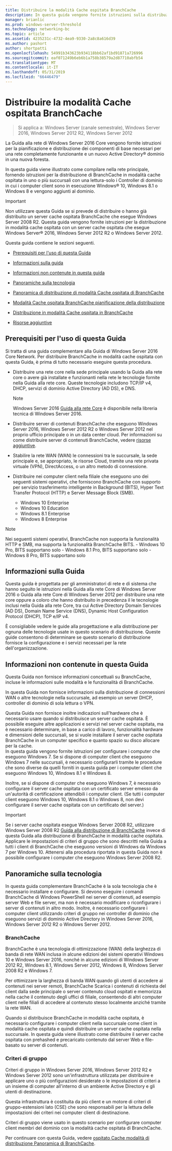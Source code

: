 ```yaml
---
title: Distribuire la modalità Cache ospitata BranchCache
description: In questa guida vengono fornite istruzioni sulla distribuzione di BranchCache in modalità cache ospitata sul computer che eseguono Windows Server 2016 e Windows 10
manager: brianlic
ms.prod: windows-server-threshold
ms.technology: networking-bc
ms.topic: article
ms.assetid: 4235231c-4732-4ea9-9330-2a8c8a616d39
ms.author: pashort
author: shortpatti
ms.openlocfilehash: 54991b343623b934118bb62af1bd91871a726996
ms.sourcegitcommit: eaf071249b6eb6b1a758b38579a2d87710abfb54
ms.translationtype: MT
ms.contentlocale: it-IT
ms.lasthandoff: 05/31/2019
ms.locfileid: "66446479"
---
```

# <a name="deploy-branchcache-hosted-cache-mode"></a>Distribuire la modalità Cache ospitata BranchCache

>Si applica a: Windows Server (canale semestrale), Windows Server 2016, Windows Server 2012 R2, Windows Server 2012

La Guida alla rete di Windows Server 2016 Core vengono fornite istruzioni per la pianificazione e distribuzione dei componenti di base necessari per una rete completamente funzionante e un nuovo Active Directory&reg; dominio in una nuova foresta.

In questa guida viene illustrato come compilare nella rete principale, fornendo istruzioni per la distribuzione di BranchCache in modalità cache ospitata in uno o più succursali con una lettura\-solo i Controller di dominio in cui i computer client sono in esecuzione Windows&reg; 10, Windows 8.1 o Windows 8 e vengono aggiunti al dominio.

>[!IMPORTANT]
>Non utilizzare questa Guida se si prevede di distribuire o hanno già distribuito un server cache ospitata BranchCache che esegue Windows Server 2008 R2. Questa guida vengono fornite istruzioni per la distribuzione in modalità cache ospitata con un server cache ospitata che esegue Windows Server&reg; 2016, Windows Server 2012 R2 o Windows Server 2012.

Questa guida contiene le sezioni seguenti.

- [Prerequisiti per l'uso di questa Guida](#bkmk_pre)

- [Informazioni sulla guida](#bkmk_about)

- [Informazioni non contenute in questa guida](#bkmk_not)

- [Panoramiche sulla tecnologia](#bkmk_tech)

- [Panoramica di distribuzione di modalità Cache ospitata di BranchCache](2-Bc-Hcm-Deploy-Overview.md)

- [Modalità Cache ospitata BranchCache pianificazione della distribuzione](3-Bc-Hcm-Plan.md)

- [Distribuzione in modalità Cache ospitata in BranchCache](4-Bc-Hcm-Deployment.md)

- [Risorse aggiuntive](11-Bc-Hcm-additional-resources.md)

## <a name="bkmk_pre"></a>Prerequisiti per l'uso di questa Guida

Si tratta di una guida complementare alla Guida di Windows Server 2016 Core Network. Per distribuire BranchCache in modalità cache ospitata con questa Guida, è prima di tutto necessario eseguire questa procedura.

- Distribuire una rete core nella sede principale usando la Guida alla rete core o avere già installate e funzionanti nella rete le tecnologie fornite nella Guida alla rete core. Queste tecnologie includono TCP\/IP v4, DHCP, servizi di dominio Active Directory \(AD DS\), e DNS.

    > [!NOTE]
    > Windows Server 2016 [Guida alla rete Core](https://technet.microsoft.com/windows-server-docs/networking/core-network-guide/core-network-guide) è disponibile nella libreria tecnica di Windows Server 2016.  

- Distribuire server di contenuti BranchCache che eseguono Windows Server 2016, Windows Server 2012 R2 o Windows Server 2012 nel proprio ufficio principale o in un data center cloud. Per informazioni su come distribuire server di contenuti BranchCache, vedere [risorse aggiuntive](11-Bc-Hcm-additional-resources.md).

- Stabilire la rete WAN \(WAN\) le connessioni tra le succursale, la sede principale e, se appropriato, le risorse Cloud, tramite una rete privata virtuale \(VPN\), DirectAccess, o un altro metodo di connessione.

- Distribuire nei computer client nella filiale che eseguono uno dei seguenti sistemi operativi, che forniscono BranchCache con supporto per servizio trasferimento intelligente in Background (BITS), Hyper Text Transfer Protocol (HTTP) e Server Message Block (SMB).
    - Windows 10 Enterprise
    - Windows 10 Education
    - Windows 8.1 Enterprise
    - Windows 8 Enterprise

> [!NOTE]
> Nei seguenti sistemi operativi, BranchCache non supporta la funzionalità HTTP e SMB, ma supporta la funzionalità BranchCache BITS.
>     - Windows 10 Pro, BITS supportano solo
>     - Windows 8.1 Pro, BITS supportano solo
>     - Windows 8 Pro, BITS supportano solo

## <a name="bkmk_about"></a>Informazioni sulla Guida

Questa guida è progettata per gli amministratori di rete e di sistema che hanno seguito le istruzioni nella Guida alla rete Core di Windows Server 2016 o Guida alla rete Core di Windows Server 2012 per distribuire una rete core oppure a coloro che hanno distribuito in precedenza il le tecnologie inclusi nella Guida alla rete Core, tra cui Active Directory Domain Services \(AD DS\), Domain Name Service \(DNS\), Dynamic Host Configuration Protocol \(DHCP\), TCP e\/IP v4.

È consigliabile vedere le guide alla progettazione e alla distribuzione per ognuna delle tecnologie usate in questo scenario di distribuzione. Queste guide consentono di determinare se questo scenario di distribuzione fornisce la configurazione e i servizi necessari per la rete dell'organizzazione.

## <a name="bkmk_not"></a>Informazioni non contenute in questa Guida

Questa Guida non fornisce informazioni concettuali su BranchCache, incluse le informazioni sulle modalità e le funzionalità di BranchCache.  

In questa Guida non fornisce informazioni sulla distribuzione di connessioni WAN o altre tecnologie nella succursale, ad esempio un server DHCP, controller di dominio di sola lettura o VPN.

Questa Guida non fornisce inoltre indicazioni sull'hardware che è necessario usare quando si distribuisce un server cache ospitata. È possibile eseguire altre applicazioni e servizi nel server cache ospitata, ma è necessario determinare, in base a carico di lavoro, funzionalità hardware e dimensioni delle succursali, se si vuole installare il server cache ospitata BranchCache in un computer specifico e quanto spazio su disco allocare per la cache.  
In questa guida vengono fornite istruzioni per configurare i computer che eseguono Windows 7. Se si dispone di computer client che eseguono Windows 7 nelle succursali, è necessario configurarli tramite le procedure che sono diverse da quelli forniti in questa guida per i computer client che eseguono Windows 10, Windows 8.1 e Windows 8.
  
Inoltre, se si dispone di computer che eseguono Windows 7, è necessario configurare il server cache ospitata con un certificato server emesso da un'autorità di certificazione attendibili i computer client. \(Se tutti i computer client eseguono Windows 10, Windows 8.1 o Windows 8, non devi configurare il server cache ospitata con un certificato del server.\) 
> [!IMPORTANT]
> Se i server cache ospitata esegue Windows Server 2008 R2, utilizzare Windows Server 2008 R2 [Guida alla distribuzione di BranchCache](https://technet.microsoft.com/library/ee649232(v=ws.10).aspx) invece di questa Guida alla distribuzione di BranchCache in modalità cache ospitata. Applicare le impostazioni di criteri di gruppo che sono descritti nella Guida a tutti i client di BranchCache che eseguono versioni di Windows da Windows 7 per Windows 10. Attenersi alla procedura riportata in questa Guida non è possibile configurare i computer che eseguono Windows Server 2008 R2.

## <a name="bkmk_tech"></a>Panoramiche sulla tecnologia

In questa guida complementare BranchCache è la sola tecnologia che è necessario installare e configurare. Si devono eseguire i comandi BranchCache di Windows PowerShell nei server di contenuti, ad esempio server Web e file server, ma non è necessario modificare o riconfigurare i server di contenuti in altro modo. Inoltre, è necessario configurare i computer client utilizzando criteri di gruppo nei controller di dominio che eseguono servizi di dominio Active Directory in Windows Server 2016, Windows Server 2012 R2 o Windows Server 2012.

### <a name="branchcache"></a>BranchCache

BranchCache è una tecnologia di ottimizzazione (WAN) della larghezza di banda di rete WAN inclusa in alcune edizioni dei sistemi operativi Windows 10 e Windows Server 2016, nonché in alcune edizioni di Windows Server 2012 R2, Windows 8.1, Windows Server 2012, Windows 8, Windows Server 2008 R2 e Windows 7.

Per ottimizzare la larghezza di banda WAN quando gli utenti di accedere ai contenuti nei server remoti, BranchCache Scarica i contenuti di richiesta del client dalla sede principale o server contenuto cloud ospitati e memorizza nella cache il contenuto degli uffici di filiale, consentendo di altri computer client nelle filiali di accedere al contenuto stesso localmente anziché tramite la rete WAN.

Quando si distribuisce BranchCache in modalità cache ospitata, è necessario configurare i computer client nella succursale come client in modalità cache ospitata e quindi distribuire un server cache ospitata nella succursale. In questa guida viene illustrato come distribuire il server cache ospitata con prehashed e precaricato contenuto dal server Web e file\-basato su server di contenuti.

### <a name="group-policy"></a>Criteri di gruppo

Criteri di gruppo in Windows Server 2016, Windows Server 2012 R2 e Windows Server 2012 sono un'infrastruttura utilizzata per distribuire e applicare uno o più configurazioni desiderate o le impostazioni di criteri a un insieme di computer all'interno di un ambiente Active Directory e gli utenti di destinazione. 

Questa infrastruttura è costituita da più client e un motore di criteri di gruppo\-estensioni lato \(CSE\) che sono responsabili per la lettura delle impostazioni dei criteri nei computer client di destinazione.

Criteri di gruppo viene usato in questo scenario per configurare computer client membri del dominio con la modalità cache ospitata di BranchCache.

Per continuare con questa Guida, vedere [ospitato Cache modalità di distribuzione Panoramica di BranchCache](2-Bc-Hcm-Deploy-Overview.md).
